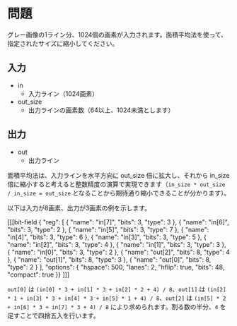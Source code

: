 # 問題

グレー画像の1ライン分、1024個の画素が入力されます。面積平均法を使って、指定されたサイズに縮小してください。

## 入力

* in
  * 入力ライン（1024画素）
* out_size
  * 出力ラインの画素数（64以上、1024未満とします）

## 出力

* out
  * 出力ライン

面積平均法は、入力ラインを水平方向に out_size 倍に拡大し、それから in_size 倍に縮小すると考えると整数精度の演算で実現できます（`in_size * out_size / in_size = out_size` となることから期待通り縮小できることが分かります）。

以下は入力が8画素、出力が3画素の例を示します。

[[[bit-field
{ "reg": [
    { "name": "in[7]", "bits": 3, "type": 3 },
    { "name": "in[6]", "bits": 3, "type": 2 },
    { "name": "in[5]", "bits": 3, "type": 7 },
    { "name": "in[4]", "bits": 3, "type": 6 },
    { "name": "in[3]", "bits": 3, "type": 5 },
    { "name": "in[2]", "bits": 3, "type": 4 },
    { "name": "in[1]", "bits": 3, "type": 3 },
    { "name": "in[0]", "bits": 3, "type": 2 },
    { "name": "out[2]", "bits": 8, "type": 4 },
    { "name": "out[1]", "bits": 8, "type": 3 },
    { "name": "out[0]", "bits": 8, "type": 2 }
], "options": {
    "hspace": 500,
    "lanes": 2,
    "hflip": true,
    "bits": 48,
    "compact": true
}}
]]]

`out[0]` は `(in[0] * 3 + in[1] * 3 + in[2] * 2 + 4) / 8`、`out[1]` は `(in[2] * 1 + in[3] * 3 + in[4] * 3 + in[5] * 1 + 4) / 8`、`out[2]` は `(in[5] * 2 + in[6] * 3 + in[7] * 3 + 4) / 8` により求められます。割る数の半分、`4` を足すことで四捨五入を行います。
